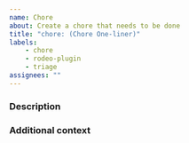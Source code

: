```yaml
---
name: Chore
about: Create a chore that needs to be done
title: "chore: (Chore One-liner)"
labels:
    - chore
    - rodeo-plugin
    - triage
assignees: ""
---
```


### Description

<!-- A clear and concise description of what the chore is. -->

### Additional context

<!-- Add any other context or screenshots about the chore here. -->
